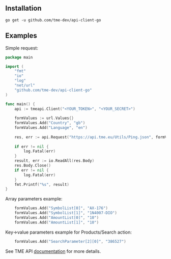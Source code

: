 ## Installation

`go get -u github.com/tme-dev/api-client-go`

## Examples

Simple request:

```go
package main

import (
    "fmt"
    "io"
    "log"
    "net/url"
    "github.com/tme-dev/api-client-go"
)

func main() {
    api := tmeapi.Client("<YOUR_TOKEN>", "<YOUR_SECRET>")
    
    formValues := url.Values{}
    formValues.Add("Country", "gb")
    formValues.Add("Language", "en")
      
    res, err := api.Request("https://api.tme.eu/Utils/Ping.json", formValues)
    
    if err != nil {
        log.Fatal(err)
    }
    result, err := io.ReadAll(res.Body)
    res.Body.Close()
    if err != nil {
        log.Fatal(err)
    }
    fmt.Printf("%s", result)
}

```

Array parameters example:

```go
    formValues.Add("SymbolList[0]", "AX-176")
    formValues.Add("SymbolList[1]", "1N4007-DIO")
    formValues.Add("AmountList[0]", "10")
    formValues.Add("AmountList[1]", "10")
```

Key->value parameters example for Products/Search action:

```go
    formValues.Add("SearchParameter[2][0]", "386527")
```

See TME API [documentation][developers-tme] for more details.

[developers-tme]: https://developers.tme.eu/en/